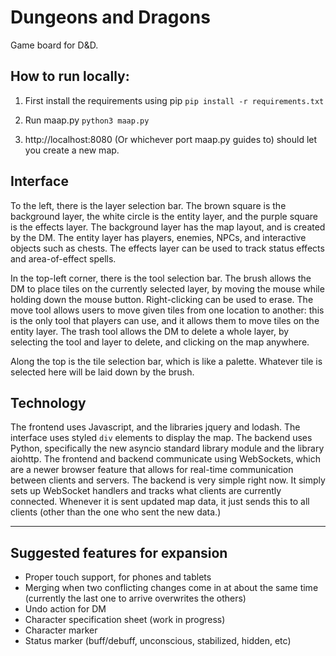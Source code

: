 # Dungeons and Dragons

Game board for D&D.

## How to run locally:

1. First install the requirements using pip
`pip install -r requirements.txt`

2. Run maap.py
`python3 maap.py`

3. http://localhost:8080 (Or whichever port maap.py guides to) should let you create a new map.

## Interface
To the left, there is the layer selection bar. The brown square is the background layer, the white circle is the entity layer, and the purple square is the effects layer.
The background layer has the map layout, and is created by the DM. The entity layer has players, enemies, NPCs, and interactive objects such as chests. The effects layer can be used to track status effects and area-of-effect spells.

In the top-left corner, there is the tool selection bar. The brush allows the DM to place tiles on the currently selected layer, by moving the mouse while holding down the mouse button. Right-clicking can be used to erase. The move tool allows users to move given tiles from one location to another: this is the only tool that players can use, and it allows them to move tiles on the entity layer. The trash tool allows the DM to delete a whole layer, by selecting the tool and layer to delete, and clicking on the map anywhere.

Along the top is the tile selection bar, which is like a palette. Whatever tile is selected here will be laid down by the brush.

## Technology
The frontend uses Javascript, and the libraries jquery and lodash. The interface uses styled `div` elements to display the map.
The backend uses Python, specifically the new asyncio standard library module and the library aiohttp.
The frontend and backend communicate using WebSockets, which are a newer browser feature that allows for real-time communication between clients and servers.
The backend is very simple right now. It simply sets up WebSocket handlers and tracks what clients are currently connected. Whenever it is sent updated map data, it just sends this to all clients (other than the one who sent the new data.)

---

## Suggested features for expansion

- Proper touch support, for phones and tablets
- Merging when two conflicting changes come in at about the same time (currently the last one to arrive overwrites the others)
- Undo action for DM
- Character specification sheet (work in progress)
- Character marker
- Status marker (buff/debuff, unconscious, stabilized, hidden, etc)
